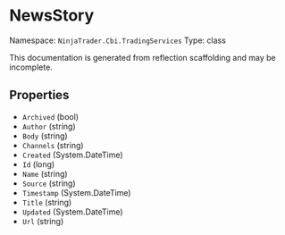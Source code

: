 # NewsStory

Namespace: `NinjaTrader.Cbi.TradingServices`
Type: class

This documentation is generated from reflection scaffolding and may be incomplete.

## Properties
- `Archived` (bool)
- `Author` (string)
- `Body` (string)
- `Channels` (string)
- `Created` (System.DateTime)
- `Id` (long)
- `Name` (string)
- `Source` (string)
- `Timestamp` (System.DateTime)
- `Title` (string)
- `Updated` (System.DateTime)
- `Url` (string)
